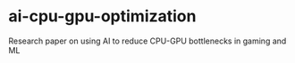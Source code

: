 # ai-cpu-gpu-optimization
Research paper on using AI to reduce CPU-GPU bottlenecks in gaming and ML
